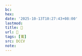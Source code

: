 ```yaml
---
bc:
hex:
date: '2025-10-13T10:27:43+08:00'
lastmod:
title: 􅖜
url: 􅖜
tags: [魙]
src: DCCV
note:
---
```

